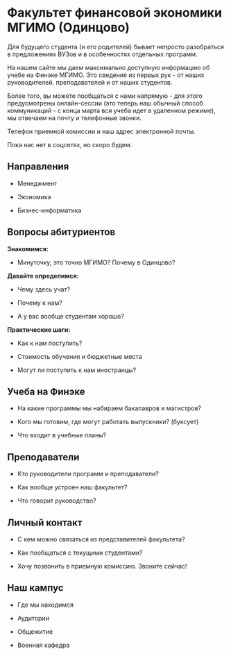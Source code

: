 Факультет финансовой экономики МГИМО (Одинцово)
===============================================

Для будущего студента (и его родителей) бывает непросто разобраться в
предложениях ВУЗов и в особенностях отдельных программ.

На нашем сайте мы даем максимально доступную информацию об учебе на
Финэке МГИМО. Это сведения из первых рук - от наших руководителей,
преподавателей и от наших студентов.

Более того, вы можете пообщаться с нами напрямую - для этого предусмотрены онлайн-сессии (это теперь наш обычный способ коммуникаций - с конца марта вся учеба идет в удаленном режиме), мы отвечаем на почту и телефонные звонки.

Телефон приемной комиссии и наш адрес электронной почты.

Пока нас нет в соцсетях, но скоро будем.

Направления
-----------

-   Менеджмент

-   Экономика

-   Бизнес-информатика

Вопросы абитуриентов
--------------------

**Знакомимся:**

-   Минуточку, это точно МГИМО? Почему в Одинцово?

**Давайте определимся:**

-   Чему здесь учат?

-   Почему к нам?

-   А у вас вообще студентам хорошо?

**Практические шаги:**

-   Как к нам поступить?

-   Стоимость обучения и бюджетные места

-   Могут ли поступить к нам иностранцы?

Учеба на Финэке
---------------

-   На какие программы мы набираем бакалавров и магистров?

-   Кого мы готовим, где могут работать выпускники? (буксует)

-   Что входит в учебные планы?

Преподаватели
-------------

-   Кто руководители программ и преподаватели?

-   Как вообще устроен наш факультет?

-   Что говорит руководство?

Личный контакт
--------------

-   С кем можно связаться из представителей факультета?

-   Как пообщаться с текущими студентами?

-   Хочу позвонить в приемную комиссию. Звоните сейчас!

Наш кампус
----------

-   Где мы находимся

-   Аудитории

-   Общежитие

<!-- -->

-   Военная кафедра
